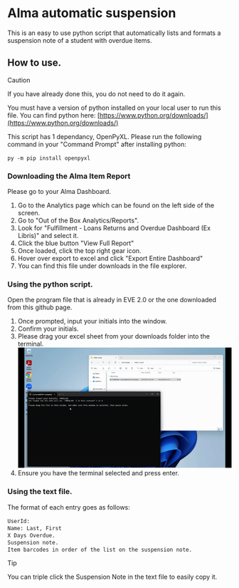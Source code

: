 # Alma automatic suspension

This is an easy to use python script that automatically lists and formats a suspension note of a student with overdue items.

## How to use.
> [!CAUTION]
> If you have already done this, you do not need to do it again.
> 
> You must have a version of python installed on your local user to run this file. You can find python here: [https://www.python.org/downloads/](https://www.python.org/downloads/)
> 
> This script has 1 dependancy, OpenPyXL. Please run the following command in your "Command Prompt" after installing python:
> ```
> py -m pip install openpyxl
> ```

### Downloading the Alma Item Report
Please go to your Alma Dashboard.
1. Go to the Analytics page which can be found on the left side of the screen.
2. Go to "Out of the Box Analytics/Reports".
3. Look for "Fulfillment - Loans Returns and Overdue Dashboard (Ex Libris)" and select it.
4. Click the blue button "View Full Report"
5. Once loaded, click the top right gear icon.
6. Hover over export to excel and click "Export Entire Dashboard"
7. You can find this file under downloads in the file explorer.

### Using the python script.
Open the program file that is already in EVE 2.0 or the one downloaded from this github page. 
1. Once prompted, input your initials into the window.
2. Confirm your initials.
3. Please drag your excel sheet from your downloads folder into the terminal. ![til](https://raw.githubusercontent.com/Honuluau/alma-automatic-suspension/main/gifs/drag-and-drop.gif)
4. Ensure you have the terminal selected and press enter.

### Using the text file.
The format of each entry goes as follows:  
```
UserId:  
Name: Last, First  
X Days Overdue.  
Suspension note.
Item barcodes in order of the list on the suspension note.   
```
> [!TIP]
> You can triple click the Suspension Note in the text file to easily copy it.  
